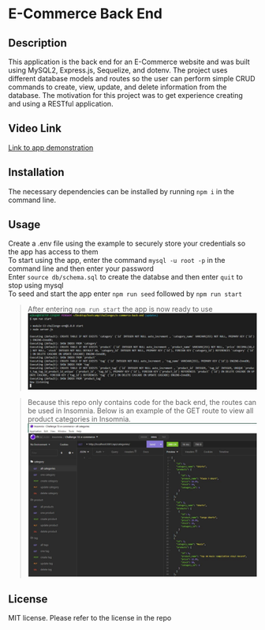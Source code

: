 # E-Commerce Back End

## Description

This application is the back end for an E-Commerce website and was built using MySQL2, Express.js, Sequelize, and dotenv. The project uses different database models and routes so the user can perform simple CRUD commands to create, view, update, and delete information from the database. The motivation for this project was to get experience creating and using a RESTful application. 

## Video Link
[Link to app demonstration](https://app.castify.com/watch/d3a2828c-970c-4f0c-8312-22bce2ba4215)

## Installation

The necessary dependencies can be installed by running `npm i` in the command line.

## Usage

Create a .env file using the example to securely store your credentials so the app has access to them<br>
To start using the app, enter the command `mysql -u root -p` in the command line and then enter your password<br>
Enter `source db/schema.sql` to create the databse and then enter `quit` to stop using mysql<br>
To seed and start the app enter `npm run seed` followed by `npm run start`<br>

>After entering `npm run start` the app is now ready to use<br>
>![npm-run-start](./images/npm-run-start.JPG)


>Because this repo only contains code for the back end, the routes can be used in Insomnia. Below is an example of the GET route to view all product categories in Insomnia.<br>
>![menu](./images/all-categories.JPG)


## License
MIT license. Please refer to the license in the repo